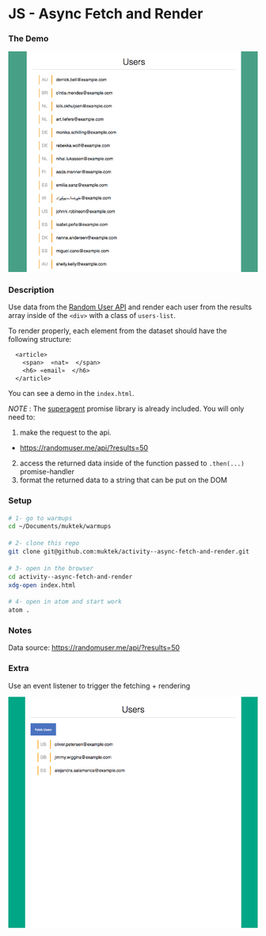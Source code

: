 # JS - Async Fetch and Render

### The Demo
![demo](images/users-data.png)

### Description
Use data from the [Random User API](https://randomuser.me/api/?results=50) and render each user from the results array inside of the `<div>` with a class of `users-list`.

To render properly, each element from the dataset should have the following structure:
```
  <article>
    <span>  «nat»  </span>
    <h6> «email»  </h6>
  </article>
```

You can see a demo in the `index.html`.

*NOTE* : The [superagent](https://github.com/visionmedia/superagent) promise library is already included. You will only need to:
1. make the request to the api.
  - https://randomuser.me/api/?results=50
2. access the returned data inside of the function passed to `.then(...)` promise-handler
3. format the returned data to a string that can be put on the DOM

### Setup
```sh
# 1- go to warmups
cd ~/Documents/muktek/warmups

# 2- clone this repo
git clone git@github.com:muktek/activity--async-fetch-and-render.git

# 3- open in the browser
cd activity--async-fetch-and-render
xdg-open index.html

# 4- open in atom and start work
atom .
```

### Notes
Data source:
https://randomuser.me/api/?results=50


### Extra
Use an event listener to trigger the fetching + rendering

![demo](images/fetch-onclick.gif)

